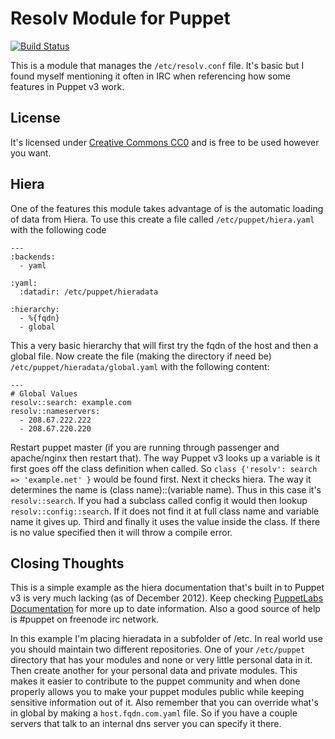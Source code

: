 Resolv Module for Puppet
========================

[![Build Status](https://secure.travis-ci.org/vrillusions/puppet-resolv.png)](http://travis-ci.org/vrillusions/puppet-resolv)

This is a module that manages the `/etc/resolv.conf` file.  It's basic but I found myself mentioning it often in IRC when referencing how some features in Puppet v3 work.

License
-------

It's licensed under [Creative Commons CC0](http://creativecommons.org/publicdomain/zero/1.0/) and is free to be used however you want.

Hiera
-----

One of the features this module takes advantage of is the automatic loading of data from Hiera.  To use this create a file called `/etc/puppet/hiera.yaml` with the following code

    ---
    :backends:
      - yaml
    
    :yaml:
      :datadir: /etc/puppet/hieradata
    
    :hierarchy:
      - %{fqdn}
      - global

This a very basic hierarchy that will first try the fqdn of the host and then a global file.  Now create the file (making the directory if need be) `/etc/puppet/hieradata/global.yaml` with the following content:

    ---
    # Global Values
    resolv::search: example.com
    resolv::nameservers:
      - 208.67.222.222
      - 208.67.220.220

Restart puppet master (if you are running through passenger and apache/nginx then restart that).  The way Puppet v3 looks up a variable is it first goes off the class definition when called.  So `class {'resolv': search => 'example.net' }` would be found first.  Next it checks hiera.  The way it determines the name is (class name)::(variable name).  Thus in this case it's `resolv::search`.  If you had a subclass called config it would then lookup `resolv::config::search`.  If it does not find it at full class name and variable name it gives up.  Third and finally it uses the value inside the class.  If there is no value specified then it will throw a compile error.

Closing Thoughts
----------------

This is a simple example as the hiera documentation that's built in to Puppet v3 is very much lacking (as of December 2012).  Keep checking [PuppetLabs Documentation](http://docs.puppetlabs.com/) for more up to date information.  Also a good source of help is #puppet on freenode irc network.

In this example I'm placing hieradata in a subfolder of /etc. In real world use you should maintain two different repositories.  One of your `/etc/puppet` directory that has your modules and none or very little personal data in it.  Then create another for your personal data and private modules.  This makes it easier to contribute to the puppet community and when done properly allows you to make your puppet modules public while keeping sensitive information out of it.  Also remember that you can override what's in global by making a `host.fqdn.com.yaml` file.  So if you have a couple servers that talk to an internal dns server you can specify it there.
